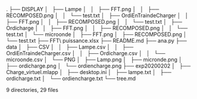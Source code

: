 .
├── DISPLAY
│   ├── Lampe
│   │   ├── FFT.png
│   │   ├── RECOMPOSED.png
│   │   └── test.txt
│   ├── OrdiEnTraindeCharger
│   │   ├── FFT.png
│   │   ├── RECOMPOSED.png
│   │   └── test.txt
│   ├── Ordicharge
│   │   ├── FFT.png
│   │   ├── RECOMPOSED.png
│   │   └── test.txt
│   └── microonde
│       ├── FFT.png
│       ├── RECOMPOSED.png
│       └── test.txt
├── FFT\ puissance.xlsx
├── README.md
├── ana.py
├── data
│   ├── CSV
│   │   ├── Lampe.csv
│   │   ├── OrdiEnTraindeCharger.csv
│   │   ├── Ordicharge.csv
│   │   └── microonde.csv
│   └── PNG
│       ├── Lamp.png
│       ├── micronde.png
│       ├── ordicharge.png
│       └── ordiencharge.png
├── exp20200202
│   ├── Charge_virtuel.mlapp
│   ├── desktop.ini
│   ├── lampe.txt
│   ├── ordicharge.txt
│   └── ordiencharge.txt
└── tree.md

9 directories, 29 files

